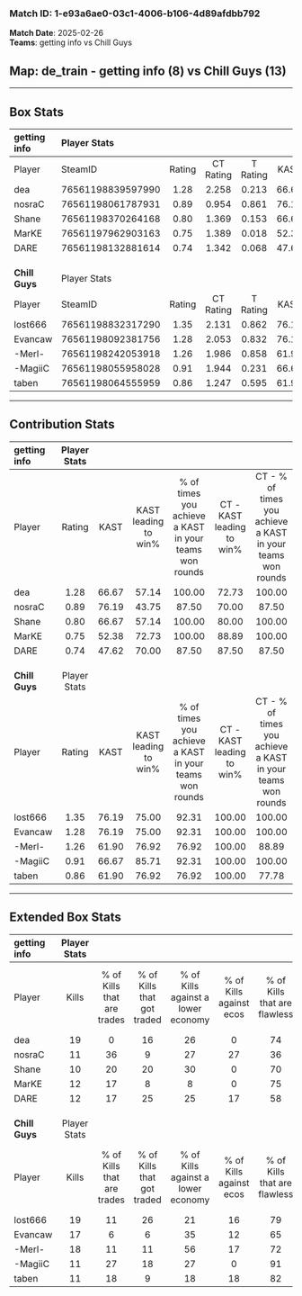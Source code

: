### Match ID: 1-e93a6ae0-03c1-4006-b106-4d89afdbb792  
**Match Date**: 2025-02-26  
**Teams**: getting info vs Chill Guys  

## **Map**: de_train - getting info (8) vs Chill Guys (13)  
---  

## Box Stats  

| **getting info** | Player Stats      |        |           |          |       |      |       |         |        |      |     |
| :- | :- | :-: | :-: | :-: | :-: | :-: | :-: | :-: | :-: | :-: | :-: |
| Player           | SteamID           | Rating | CT Rating | T Rating | KAST  | ADR  | Kills | Assists | Deaths | K/D  | HS% |
| dea              | 76561198839597990 |  1.28  |   2.258   |  0.213   | 66.67 | 92.5 |  19   |    2    |   14   | 1.36 | 52  |
| nosraC           | 76561198061787931 |  0.89  |   0.954   |  0.861   | 76.19 | 62.8 |  11   |    5    |   16   | 0.69 | 27  |
| Shane            | 76561198370264168 |  0.80  |   1.369   |  0.153   | 66.67 | 55.2 |  10   |    3    |   14   | 0.71 | 80  |
| MarKE            | 76561197962903163 |  0.75  |   1.389   |  0.018   | 52.38 | 64.8 |  12   |    2    |   16   | 0.75 | 58  |
| DARE             | 76561198132881614 |  0.74  |   1.342   |  0.068   | 47.62 | 69.5 |  12   |    5    |   16   | 0.75 | 41  |
|                  |                   |        |           |          |       |      |       |         |        |      |     |
|                  |                   |        |           |          |       |      |       |         |        |      |     |
|                  |                   |        |           |          |       |      |       |         |        |      |     |
| **Chill Guys**   | Player Stats      |        |           |          |       |      |       |         |        |      |     |
| Player           | SteamID           | Rating | CT Rating | T Rating | KAST  | ADR  | Kills | Assists | Deaths | K/D  | HS% |
| lost666          | 76561198832317290 |  1.35  |   2.131   |  0.862   | 76.19 | 84.8 |  19   |    2    |   13   | 1.46 | 94  |
| Evancaw          | 76561198092381756 |  1.28  |   2.053   |  0.832   | 76.19 | 88.6 |  17   |    7    |   14   | 1.21 | 58  |
| -Merl-           | 76561198242053918 |  1.26  |   1.986   |  0.858   | 61.90 | 97.3 |  18   |    6    |   13   | 1.38 | 61  |
| -MagiiC          | 76561198055958028 |  0.91  |   1.944   |  0.231   | 66.67 | 64.3 |  11   |    7    |   13   | 0.85 | 36  |
| taben            | 76561198064555959 |  0.86  |   1.247   |  0.595   | 61.90 | 52.2 |  11   |    2    |   11   | 1.00 |  9  |
---  

## Contribution Stats  

| **getting info** | Player Stats |       |                      |                                                        |                           |                                                             |                          |                                                            |
| :- | :-: | :-: | :-: | :-: | :-: | :-: | :-: | :-: |
| Player           |    Rating    | KAST  | KAST leading to win% | % of times you achieve a KAST in your teams won rounds | CT - KAST leading to win% | CT - % of times you achieve a KAST in your teams won rounds | T - KAST leading to win% | T - % of times you achieve a KAST in your teams won rounds |
| dea              |     1.28     | 66.67 |        57.14         |                         100.00                         |           72.73           |                           100.00                            |           0.00           |                            0.00                            |
| nosraC           |     0.89     | 76.19 |        43.75         |                         87.50                          |           70.00           |                            87.50                            |           0.00           |                            0.00                            |
| Shane            |     0.80     | 66.67 |        57.14         |                         100.00                         |           80.00           |                           100.00                            |           0.00           |                            0.00                            |
| MarKE            |     0.75     | 52.38 |        72.73         |                         100.00                         |           88.89           |                           100.00                            |           0.00           |                            0.00                            |
| DARE             |     0.74     | 47.62 |        70.00         |                         87.50                          |           87.50           |                            87.50                            |           0.00           |                            0.00                            |
|                  |              |       |                      |                                                        |                           |                                                             |                          |                                                            |
|                  |              |       |                      |                                                        |                           |                                                             |                          |                                                            |
|                  |              |       |                      |                                                        |                           |                                                             |                          |                                                            |
| **Chill Guys**   | Player Stats |       |                      |                                                        |                           |                                                             |                          |                                                            |
| Player           |    Rating    | KAST  | KAST leading to win% | % of times you achieve a KAST in your teams won rounds | CT - KAST leading to win% | CT - % of times you achieve a KAST in your teams won rounds | T - KAST leading to win% | T - % of times you achieve a KAST in your teams won rounds |
| lost666          |     1.35     | 76.19 |        75.00         |                         92.31                          |          100.00           |                           100.00                            |          42.86           |                           75.00                            |
| Evancaw          |     1.28     | 76.19 |        75.00         |                         92.31                          |          100.00           |                           100.00                            |          42.86           |                           75.00                            |
| -Merl-           |     1.26     | 61.90 |        76.92         |                         76.92                          |          100.00           |                            88.89                            |          40.00           |                           50.00                            |
| -MagiiC          |     0.91     | 66.67 |        85.71         |                         92.31                          |          100.00           |                           100.00                            |          60.00           |                           75.00                            |
| taben            |     0.86     | 61.90 |        76.92         |                         76.92                          |          100.00           |                            77.78                            |          50.00           |                           75.00                            |
---  

## Extended Box Stats  

| **getting info** | Player Stats |                            |                            |                                    |                         |                              |                                 |        |                             |                                     |                          |                               |                            |
| :- | :-: | :-: | :-: | :-: | :-: | :-: | :-: | :-: | :-: | :-: | :-: | :-: | :-: |
| Player           |    Kills     | % of Kills that are trades | % of Kills that got traded | % of Kills against a lower economy | % of Kills against ecos | % of Kills that are flawless | % of Kills that are close duels | Deaths | % of Deaths that get traded | % of Deaths against a lower economy | % of Deaths against ecos | % of Deaths that are flawless | % of Deaths that are close |
| dea              |      19      |             0              |             16             |                 26                 |            0            |              74              |                0                |   14   |             29              |                  7                  |            7             |              93               |             7              |
| nosraC           |      11      |             36             |             9              |                 27                 |           27            |              36              |                0                |   16   |              6              |                  6                  |            0             |              69               |             13             |
| Shane            |      10      |             20             |             20             |                 30                 |            0            |              70              |               10                |   14   |             14              |                  0                  |            0             |              86               |             7              |
| MarKE            |      12      |             17             |             8              |                 8                  |            0            |              75              |                0                |   16   |             13              |                  6                  |            0             |              75               |             0              |
| DARE             |      12      |             17             |             25             |                 25                 |           17            |              58              |                8                |   16   |             13              |                  0                  |            0             |              63               |             0              |
|                  |              |                            |                            |                                    |                         |                              |                                 |        |                             |                                     |                          |                               |                            |
|                  |              |                            |                            |                                    |                         |                              |                                 |        |                             |                                     |                          |                               |                            |
|                  |              |                            |                            |                                    |                         |                              |                                 |        |                             |                                     |                          |                               |                            |
| **Chill Guys**   | Player Stats |                            |                            |                                    |                         |                              |                                 |        |                             |                                     |                          |                               |                            |
| Player           |    Kills     | % of Kills that are trades | % of Kills that got traded | % of Kills against a lower economy | % of Kills against ecos | % of Kills that are flawless | % of Kills that are close duels | Deaths | % of Deaths that get traded | % of Deaths against a lower economy | % of Deaths against ecos | % of Deaths that are flawless | % of Deaths that are close |
| lost666          |      19      |             11             |             26             |                 21                 |           16            |              79              |               11                |   13   |             15              |                 15                  |            8             |              69               |             0              |
| Evancaw          |      17      |             6              |             6              |                 35                 |           12            |              65              |                0                |   14   |             21              |                  7                  |            7             |              50               |             0              |
| -Merl-           |      18      |             11             |             11             |                 56                 |           17            |              72              |                6                |   13   |             23              |                  8                  |            0             |              77               |             0              |
| -MagiiC          |      11      |             27             |             18             |                 27                 |            0            |              91              |                9                |   13   |             15              |                  8                  |            0             |              46               |             15             |
| taben            |      11      |             18             |             9              |                 18                 |           18            |              82              |                0                |   11   |              0              |                  9                  |            0             |              82               |             0              |
